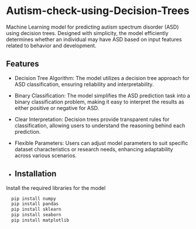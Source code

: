 # Autism-check-using-Decision-Trees
Machine Learning model for predicting autism spectrum disorder (ASD) using decision trees. Designed with simplicity, the model efficiently determines whether an individual may have ASD based on input features related to behavior and development.

## Features

- Decision Tree Algorithm: The model utilizes a decision tree approach for ASD classification, ensuring reliability and interpretability.

- Binary Classification: The model simplifies the ASD prediction task into a binary classification problem, making it easy to interpret the results as either positive or negative for ASD.

- Clear Interpretation: Decision trees provide transparent rules for classification, allowing users to understand the reasoning behind each prediction.

- Flexible Parameters: Users can adjust model parameters to suit specific dataset characteristics or research needs, enhancing adaptability across various scenarios.

- ## Installation

Install the required libraries for the model

```bash
  pip install numpy
  pip install pandas
  pip install sklearn
  pip install seaborn
  pip install matplotlib
```
